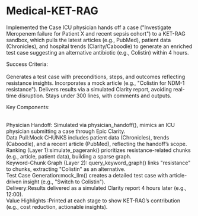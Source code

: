 # Medical-KET-RAG

Implemented the Case
ICU physician hands off a case ("Investigate Meropenem failure for Patient X and recent sepsis cohort") to a KET-RAG sandbox, which pulls the latest articles (e.g., PubMed), patient data (Chronicles), and hospital trends (Clarity/Caboodle) to generate an enriched test case suggesting an alternative antibiotic (e.g., Colistin) within 4 hours.<br>

Success Criteria:<br>
<br>
Generates a test case with preconditions, steps, and outcomes reflecting resistance insights. Incorporates a mock article (e.g., "Colistin for NDM-1 resistance"). Delivers results via a simulated Clarity report, avoiding real-time disruption. Stays under 300 lines, with comments and outputs.<br>

Key Components:

<br>Physician Handoff: Simulated via physician_handoff(), mimics an ICU physician submitting a case through Epic Clarity.<br>
Data Pull:Mock CHUNKS includes patient data (Chronicles), trends (Caboodle), and a recent article (PubMed), reflecting the handoff’s scope.<br>
Ranking (Layer 1):simulate_pagerank() prioritizes resistance-related chunks (e.g., article, patient data), building a sparse graph.<br>
Keyword-Chunk Graph (Layer 2): query_keyword_graph() links "resistance" to chunks, extracting "Colistin" as an alternative.<br>
Test Case Generation:mock_llm() creates a detailed test case with article-driven insight (e.g., "Switch to Colistin"). <br>
Delivery:Results delivered as a simulated Clarity report 4 hours later (e.g., 12:00).<br>
Value Highlights :Printed at each stage to show KET-RAG’s contribution (e.g., cost reduction, actionable insights).
